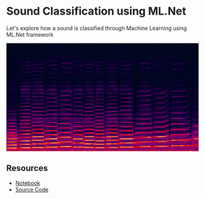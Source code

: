 # Sound Classification using ML.Net

Let's explore how a sound is classified through Machine Learning using ML.Net framework

<img src="assets\spectrogram-violin.png" alt="Spectrogram" style="zoom:80%;" />

## Resources

- [Notebook](SoundClassification.ipynb)
- [Source Code](src)

